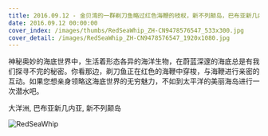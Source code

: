 ```yaml
---
title: 2016.09.12 - 金贝湾的一群剃刀鱼略过红色海鞭的枝杈，新不列颠岛，巴布亚新几内亚 (© David Doubilet/Getty Images)
date: 2016.09.12 00:00:00
cover_index: /images/thumbs/RedSeaWhip_ZH-CN9478576547_533x300.jpg
cover_detail: /images/RedSeaWhip_ZH-CN9478576547_1920x1080.jpg
---
```


神秘奥妙的海底世界中，生活着形态各异的海洋生物，在蔚蓝深邃的海底总是有我们探寻不完的秘密。你看那边，剃刀鱼正在红色的海鞭中穿梭，与海鞭进行亲密的互动。如果您想亲身领略这海底世界的无穷魅力，不如到太平洋的美丽海岛进行一次潜水吧。

大洋洲, 巴布亚新几内亚, 新不列颠岛

![RedSeaWhip](/images/RedSeaWhip_ZH-CN9478576547_1920x1080.jpg)
